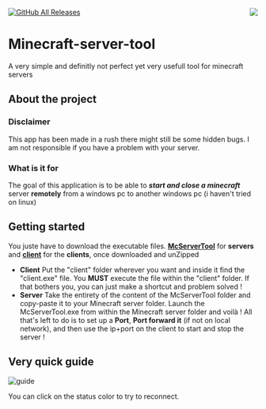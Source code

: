 [![GitHub All Releases](https://img.shields.io/github/downloads/UnlikelyBuddy1/Minecraft-server-tool/total?style=for-the-badge)](https://github.com/UnlikelyBuddy1/Minecraft-server-tool/releases/tag/1) 
<img align="right" src=https://user-images.githubusercontent.com/52712038/94177688-3ffa2c00-fe9a-11ea-9adb-641294fcfd73.png> 
# Minecraft-server-tool
A very simple and definitly not perfect yet very usefull tool for minecraft servers 

## About the project
### Disclaimer
This app has been made in a rush there might still be some hidden bugs. I am not responsible if you have a problem with your server.
### What is it for
The goal of this application is to be able to ***start and close a minecraft*** server **remotely** from a windows pc to another windows pc (i haven't tried on linux)

## Getting started
You juste have to download the executable files. [**McServerTool**](https://github.com/UnlikelyBuddy1/Minecraft-server-tool/releases/download/1/McServerTool.rar) for **servers** and [**client**](https://github.com/UnlikelyBuddy1/Minecraft-server-tool/releases/download/1/client.rar) for the **clients**, once downloaded and unZipped
- **Client**
Put the "client" folder wherever you want and inside it find the "client.exe" file. You **MUST** execute the file within the "client" folder. If that bothers you, you can just make a shortcut and problem solved !
- **Server**
Take the entirety of the content of the McServerTool folder and copy-paste it to your Minecraft server folder. Launch the McServerTool.exe from within the Minecraft server folder and voilà ! All that's left to do is to set up a **Port**, **Port forward it** (if not on local network), and then use the ip+port on the client to start and stop the server !
## Very quick guide
![guide](https://user-images.githubusercontent.com/52712038/94177523-f578af80-fe99-11ea-92a0-7750fd79c723.png)

You can click on the status color to try to reconnect.

